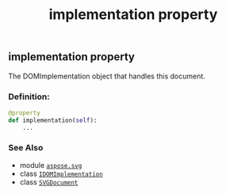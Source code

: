 ﻿---
title: implementation property
second_title: Aspose.SVG for Python via .NET API References
description: 
type: docs
weight: 760
url: /python-net/aspose.svg/svgdocument/implementation/
is_root: false
---

## implementation property


The DOMImplementation object that handles this document.
### Definition:
```python
@property
def implementation(self):
    ...
```

### See Also
* module [`aspose.svg`](../../)
* class [`IDOMImplementation`](/svg/python-net/aspose.svg.dom/idomimplementation)
* class [`SVGDocument`](/svg/python-net/aspose.svg/svgdocument)
